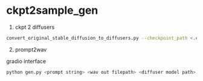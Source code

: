 # ckpt2sample_gen


1. ckpt 2 diffusers

``` sh
convert_original_stable_diffusion_to_diffusers.py --checkpoint_path <.ckpt path> --original_config_file v1-inference.yaml --dump_path <diffusers output dir path>
```

2. prompt2wav

gradio interface

``` sh
python gen.py <prompt string> <wav out filepath> <diffuser model path>
```

